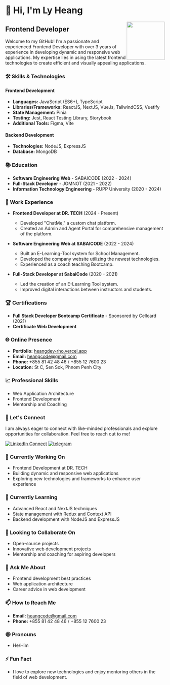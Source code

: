 # 👋 Hi, I'm Ly Heang

<a target="_blank" href="https://school-project-management-system-bucket.s3.ap-southeast-1.amazonaws.com/Profile-Image-Default/2024-05-03+11.53.29.jpg"><img width="120" align="right" src="https://school-project-management-system-bucket.s3.ap-southeast-1.amazonaws.com/Profile-Image-Default/2024-05-03+11.53.29.jpg"></a>


## Frontend Developer

Welcome to my GitHub! I'm a passionate and experienced Frontend Developer with over 3 years of experience in developing dynamic and responsive web applications. My expertise lies in using the latest frontend technologies to create efficient and visually appealing applications.

### 🛠️ Skills & Technologies

#### Frontend Development
- **Languages:** JavaScript (ES6+), TypeScript
- **Libraries/Frameworks:** ReactJS, NextJS, VueJs, TailwindCSS, Vuetify
- **State Management:** Pinia
- **Testing:** Jest, React Testing Library, Storybook
- **Additional Tools:** Figma, Vite

#### Backend Development
- **Technologies:** NodeJS, ExpressJS
- **Database:** MongoDB

### 📚 Education
- **Software Engineering Web** - SABAICODE (2022 - 2024)
- **Full-Stack Developer** - JOMNOT (2021 - 2022)
- **Information Technology Engineering** - RUPP University (2020 - 2024)

### 🏢 Work Experience

- **Frontend Developer at DR. TECH** (2024 - Present)
  - Developed "ChatMe," a custom chat platform.
  - Created an Admin and Agent Portal for comprehensive management of the platform.
  
- **Software Engineering Web at SABAICODE** (2022 - 2024)
  - Built an E-Learning-Tool system for School Management.
  - Developed the company website utilizing the newest technologies.
  - Experienced as a coach teaching Bootcamp.

- **Full-Stack Developer at SabaiCode** (2020 - 2021)
  - Led the creation of an E-Learning Tool system.
  - Improved digital interactions between instructors and students.

### 🏆 Certifications
- **Full Stack Developer Bootcamp Certificate** - Sponsored by Cellcard (2021)
- **Certificate Web Development**

### 🌐 Online Presence
- **Portfolio:** [heangdev-rho.vercel.app](https://heangdev-rho.vercel.app/)
- **Email:** heangcode@gmail.com
- **Phone:** +855 81 42 48 46 / +855 12 7600 23
- **Location:** St C, Sen Sok, Phnom Penh City

### 📈 Professional Skills
- Web Application Architecture
- Frontend Development
- Mentorship and Coaching

### 🤝 Let's Connect
I am always eager to connect with like-minded professionals and explore opportunities for collaboration. Feel free to reach out to me!

[![LinkedIn Connect](https://img.shields.io/badge/%20-Connect-black?color=14171A&labelColor=212121&logo=linkedin&logoColor=ffcc80)](https://www.linkedin.com/in/ly-heang-470476243/)
[![telegram](https://img.shields.io/badge/Telegram-Chat-black?color=14171A&labelColor=blue&logoColor=ffffff)](https://t.me/Ly_Heang)

### 🔭 Currently Working On
- Frontend Development at DR. TECH
- Building dynamic and responsive web applications
- Exploring new technologies and frameworks to enhance user experience

### 🌱 Currently Learning
- Advanced React and NextJS techniques
- State management with Redux and Context API
- Backend development with NodeJS and ExpressJS

### 👯 Looking to Collaborate On
- Open-source projects
- Innovative web development projects
- Mentorship and coaching for aspiring developers

### 💬 Ask Me About
- Frontend development best practices
- Web application architecture
- Career advice in web development

### 📫 How to Reach Me
- **Email:** heangcode@gmail.com
- **Phone:** +855 81 42 48 46 / +855 12 7600 23

### 😄 Pronouns
- He/Him

### ⚡ Fun Fact
- I love to explore new technologies and enjoy mentoring others in the field of web development.
